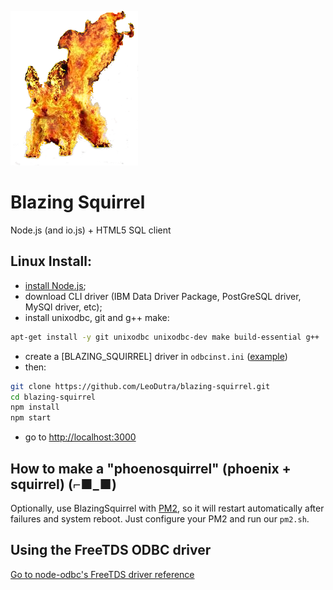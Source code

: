 ![blazing-squirrel](public/images/bs.png)
# Blazing Squirrel #
Node.js (and io.js) + HTML5 SQL client

## Linux Install:
+ [install Node.js](https://nodejs.org/en/download/package-manager);
+ download CLI driver (IBM Data Driver Package, PostGreSQL driver, MySQl driver, etc);
+ install unixodbc, git and g++ make:
```sh
apt-get install -y git unixodbc unixodbc-dev make build-essential g++
```
+ create a [BLAZING_SQUIRREL] driver in `odbcinst.ini` ([example](examples/linux/odbcinst.ini))
+ then:
```sh
git clone https://github.com/LeoDutra/blazing-squirrel.git
cd blazing-squirrel
npm install
npm start
```
+ go to [http://localhost:3000]()

## How to make a "phoenosquirrel" (phoenix + squirrel) (⌐■_■)
Optionally, use BlazingSquirrel with [PM2](http://pm2.keymetrics.io/), so it will restart automatically after failures and system reboot.
Just configure your PM2 and run our `pm2.sh`. 

## Using the FreeTDS ODBC driver
[Go to node-odbc's FreeTDS driver reference](https://github.com/wankdanker/node-odbc#using-the-freetds-odbc-driver)
